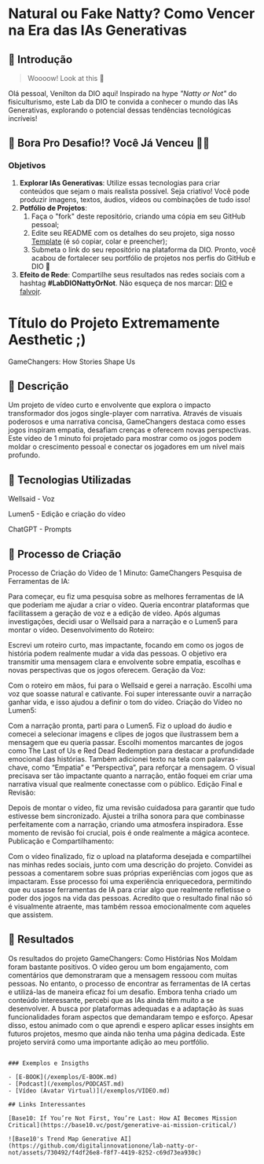 # Natural ou Fake Natty? Como Vencer na Era das IAs Generativas

## 🚀 Introdução

> Woooow! Look at this 👀

Olá pessoal, Venilton da DIO aqui! Inspirado na hype _"Natty or Not"_ do fisiculturismo, este Lab da DIO te convida a conhecer o mundo das IAs Generativas, explorando o potencial dessas tendências tecnológicas incríveis!

## 🎯 Bora Pro Desafio!? Você Já Venceu 💪🤓

### Objetivos

1. **Explorar IAs Generativas**: Utilize essas tecnologias para criar conteúdos que sejam o mais realista possível. Seja criativo! Você pode produzir imagens, textos, áudios, vídeos ou combinações de tudo isso!
1. **Potfólio de Projetos**:
    1. Faça o "fork" deste repositório, criando uma cópia em seu GitHub pessoal;
    2. Edite seu README com os detalhes do seu projeto, siga nosso [Template](#template) (é só copiar, colar e preencher);
    3. Submeta o link do seu repositório na plataforma da DIO. Pronto, você acabou de fortalecer seu portfólio de projetos nos perfis do GitHub e DIO 🚀
1. **Efeito de Rede**: Compartilhe seus resultados nas redes sociais com a hashtag **#LabDIONattyOrNot**. Não esqueça de nos marcar: [DIO](https://www.linkedin.com/school/dio-makethechange) e [falvojr](https://www.linkedin.com/in/falvojr).

# Título do Projeto Extremamente Aesthetic ;)

GameChangers: How Stories Shape Us

## 📒 Descrição
Um projeto de vídeo curto e envolvente que explora o impacto transformador dos jogos single-player com narrativa. Através de visuais poderosos e uma narrativa concisa, GameChangers destaca como esses jogos inspiram empatia, desafiam crenças e oferecem novas perspectivas. Este vídeo de 1 minuto foi projetado para mostrar como os jogos podem moldar o crescimento pessoal e conectar os jogadores em um nível mais profundo.

## 🤖 Tecnologias Utilizadas
Wellsaid - Voz

Lumen5 - Edição e criação do vídeo

ChatGPT - Prompts

## 🧐 Processo de Criação
Processo de Criação do Vídeo de 1 Minuto: GameChangers
Pesquisa de Ferramentas de IA:

Para começar, eu fiz uma pesquisa sobre as melhores ferramentas de IA que poderiam me ajudar a criar o vídeo. Queria encontrar plataformas que facilitassem a geração de voz e a edição de vídeo. Após algumas investigações, decidi usar o Wellsaid para a narração e o Lumen5 para montar o vídeo.
Desenvolvimento do Roteiro:

Escrevi um roteiro curto, mas impactante, focando em como os jogos de história podem realmente mudar a vida das pessoas. O objetivo era transmitir uma mensagem clara e envolvente sobre empatia, escolhas e novas perspectivas que os jogos oferecem.
Geração da Voz:

Com o roteiro em mãos, fui para o Wellsaid e gerei a narração. Escolhi uma voz que soasse natural e cativante. Foi super interessante ouvir a narração ganhar vida, e isso ajudou a definir o tom do vídeo.
Criação do Vídeo no Lumen5:

Com a narração pronta, parti para o Lumen5. Fiz o upload do áudio e comecei a selecionar imagens e clipes de jogos que ilustrassem bem a mensagem que eu queria passar. Escolhi momentos marcantes de jogos como The Last of Us e Red Dead Redemption para destacar a profundidade emocional das histórias.
Também adicionei texto na tela com palavras-chave, como “Empatia” e “Perspectiva”, para reforçar a mensagem. O visual precisava ser tão impactante quanto a narração, então foquei em criar uma narrativa visual que realmente conectasse com o público.
Edição Final e Revisão:

Depois de montar o vídeo, fiz uma revisão cuidadosa para garantir que tudo estivesse bem sincronizado. Ajustei a trilha sonora para que combinasse perfeitamente com a narração, criando uma atmosfera inspiradora. Esse momento de revisão foi crucial, pois é onde realmente a mágica acontece.
Publicação e Compartilhamento:

Com o vídeo finalizado, fiz o upload na plataforma desejada e compartilhei nas minhas redes sociais, junto com uma descrição do projeto. Convidei as pessoas a comentarem sobre suas próprias experiências com jogos que as impactaram.
Esse processo foi uma experiência enriquecedora, permitindo que eu usasse ferramentas de IA para criar algo que realmente refletisse o poder dos jogos na vida das pessoas. Acredito que o resultado final não só é visualmente atraente, mas também ressoa emocionalmente com aqueles que assistem.

## 🚀 Resultados
Os resultados do projeto GameChangers: Como Histórias Nos Moldam foram bastante positivos. O vídeo gerou um bom engajamento, com comentários que demonstraram que a mensagem ressoou com muitas pessoas. No entanto, o processo de encontrar as ferramentas de IA certas e utilizá-las de maneira eficaz foi um desafio. Embora tenha criado um conteúdo interessante, percebi que as IAs ainda têm muito a se desenvolver. A busca por plataformas adequadas e a adaptação às suas funcionalidades foram aspectos que demandaram tempo e esforço. Apesar disso, estou animado com o que aprendi e espero aplicar esses insights em futuros projetos, mesmo que ainda não tenha uma página dedicada. Este projeto servirá como uma importante adição ao meu portfólio.

```

### Exemplos e Insigths

- [E-BOOK](/exemplos/E-BOOK.md)
- [Podcast](/exemplos/PODCAST.md)
- [Vídeo (Avatar Virtual)](/exemplos/VIDEO.md)

## Links Interessantes

[Base10: If You’re Not First, You’re Last: How AI Becomes Mission Critical](https://base10.vc/post/generative-ai-mission-critical/)

![Base10's Trend Map Generative AI](https://github.com/digitalinnovationone/lab-natty-or-not/assets/730492/f4df26e8-f8f7-4419-8252-c69d73ea930c)
